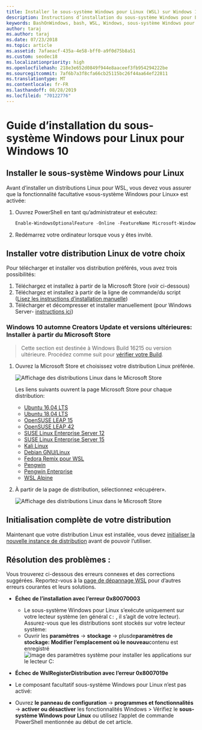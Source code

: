 ```yaml
---
title: Installer le sous-système Windows pour Linux (WSL) sur Windows 10
description: Instructions d’installation du sous-système Windows pour Linux sur Windows 10.
keywords: BashOnWindows, bash, WSL, Windows, sous-système Windows pour Linux, windowssubsystem, Ubuntu, Debian, SUSE, Windows 10, installation
author: taraj
ms.author: taraj
ms.date: 07/23/2018
ms.topic: article
ms.assetid: 7afaeacf-435a-4e58-bff0-a9f0d75b8a51
ms.custom: seodec18
ms.localizationpriority: high
ms.openlocfilehash: 218e3e652d0849f944e8aaceef3fb954294222be
ms.sourcegitcommit: 7af6b7a3f8cfa66cb25115bc26f44aa64ef22811
ms.translationtype: MT
ms.contentlocale: fr-FR
ms.lasthandoff: 08/28/2019
ms.locfileid: "70122776"
---
```

# <a name="windows-subsystem-for-linux-installation-guide-for-windows-10"></a>Guide d’installation du sous-système Windows pour Linux pour Windows 10

## <a name="install-the-windows-subsystem-for-linux"></a>Installer le sous-système Windows pour Linux

Avant d’installer un distributions Linux pour WSL, vous devez vous assurer que la fonctionnalité facultative «sous-système Windows pour Linux» est activée:

1. Ouvrez PowerShell en tant qu’administrateur et exécutez:
    ```powershell
    Enable-WindowsOptionalFeature -Online -FeatureName Microsoft-Windows-Subsystem-Linux
    ```

2. Redémarrez votre ordinateur lorsque vous y êtes invité.

## <a name="install-your-linux-distribution-of-choice"></a>Installer votre distribution Linux de votre choix
Pour télécharger et installer vos distribution préférés, vous avez trois possibilités:
1. Téléchargez et installez à partir de la Microsoft Store (voir ci-dessous)
1. Téléchargez et installez à partir de la ligne de commande/du script ([Lisez les instructions d’installation manuelle](install-manual.md))
1. Télécharger et décompresser et installer manuellement (pour Windows Server- [instructions ici](install-on-server.md))

### <a name="windows-10-fall-creators-update-and-later-install-from-the-microsoft-store"></a>Windows 10 automne Creators Update et versions ultérieures: Installer à partir du Microsoft Store

> Cette section est destinée à Windows Build 16215 ou version ultérieure.  Procédez comme suit pour [vérifier votre Build](troubleshooting.md#check-your-build-number). 

1. Ouvrez la Microsoft Store et choisissez votre distribution Linux préférée.

    ![Affichage des distributions Linux dans le Microsoft Store](media/store.png)

    Les liens suivants ouvrent la page Microsoft Store pour chaque distribution:

    * [Ubuntu 16,04 LTS](https://www.microsoft.com/store/apps/9pjn388hp8c9)
    * [Ubuntu 18,04 LTS](https://www.microsoft.com/store/apps/9N9TNGVNDL3Q)
    * [OpenSUSE LEAP 15](https://www.microsoft.com/store/apps/9n1tb6fpvj8c)
    * [OpenSUSE LEAP 42](https://www.microsoft.com/store/apps/9njvjts82tjx)
    * [SUSE Linux Enterprise Server 12](https://www.microsoft.com/store/apps/9p32mwbh6cns)
    * [SUSE Linux Enterprise Server 15](https://www.microsoft.com/store/apps/9pmw35d7fnlx)
    * [Kali Linux](https://www.microsoft.com/store/apps/9PKR34TNCV07)
    * [Debian GNU/Linux](https://www.microsoft.com/store/apps/9MSVKQC78PK6)
    * [Fedora Remix pour WSL](https://www.microsoft.com/store/apps/9n6gdm4k2hnc)
    * [Pengwin](https://www.microsoft.com/store/apps/9NV1GV1PXZ6P)
    * [Pengwin Enterprise](https://www.microsoft.com/store/apps/9N8LP0X93VCP)
    * [WSL Alpine](https://www.microsoft.com/store/apps/9p804crf0395)

1. À partir de la page de distribution, sélectionnez «récupérer».

    ![Affichage des distributions Linux dans le Microsoft Store](media/UbuntuStore.png)

## <a name="complete-initialization-of-your-distro"></a>Initialisation complète de votre distribution
Maintenant que votre distribution Linux est installée, vous devez [initialiser la nouvelle instance de distribution](initialize-distro.md) avant de pouvoir l’utiliser.

## <a name="troubleshooting"></a>Résolution des problèmes : 

Vous trouverez ci-dessous des erreurs connexes et des corrections suggérées. Reportez-vous à la [page de dépannage WSL](troubleshooting.md) pour d’autres erreurs courantes et leurs solutions.

* **Échec de l’installation avec l’erreur 0x80070003**
    * Le sous-système Windows pour Linux s’exécute uniquement sur votre lecteur système (en général `C:` , il s’agit de votre lecteur). Assurez-vous que les distributions sont stockés sur votre lecteur système:  
    * Ouvrir les **paramètres** -> **stockage** -> plusde**paramètres de stockage: Modifier l’emplacement où le nouveau**contenu est enregistré
    ![image des paramètres système pour installer les applications sur le lecteur C:](media/AppStorage.png)
    
    
 * **Échec de WslRegisterDistribution avec l’erreur 0x8007019e**   
  * Le composant facultatif sous-système Windows pour Linux n’est pas activé: 
   * Ouvrez **le panneau de configuration** -> **programmes et fonctionnalités** -> **activer ou désactiver** les fonctionnalités Windows > Vérifiez le **sous-système Windows pour Linux** ou utilisez l’applet de commande PowerShell mentionnée au début de cet article.
